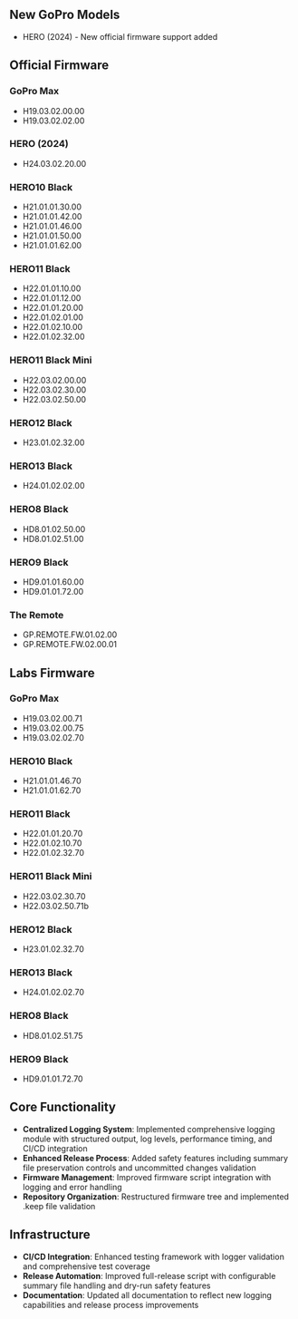 ## New GoPro Models

* HERO (2024) - New official firmware support added

## Official Firmware

### GoPro Max
* H19.03.02.00.00
* H19.03.02.02.00

### HERO (2024)
* H24.03.02.20.00

### HERO10 Black
* H21.01.01.30.00
* H21.01.01.42.00
* H21.01.01.46.00
* H21.01.01.50.00
* H21.01.01.62.00

### HERO11 Black
* H22.01.01.10.00
* H22.01.01.12.00
* H22.01.01.20.00
* H22.01.02.01.00
* H22.01.02.10.00
* H22.01.02.32.00

### HERO11 Black Mini
* H22.03.02.00.00
* H22.03.02.30.00
* H22.03.02.50.00

### HERO12 Black
* H23.01.02.32.00

### HERO13 Black
* H24.01.02.02.00

### HERO8 Black
* HD8.01.02.50.00
* HD8.01.02.51.00

### HERO9 Black
* HD9.01.01.60.00
* HD9.01.01.72.00

### The Remote
* GP.REMOTE.FW.01.02.00
* GP.REMOTE.FW.02.00.01

## Labs Firmware

### GoPro Max
* H19.03.02.00.71
* H19.03.02.00.75
* H19.03.02.02.70

### HERO10 Black
* H21.01.01.46.70
* H21.01.01.62.70

### HERO11 Black
* H22.01.01.20.70
* H22.01.02.10.70
* H22.01.02.32.70

### HERO11 Black Mini
* H22.03.02.30.70
* H22.03.02.50.71b

### HERO12 Black
* H23.01.02.32.70

### HERO13 Black
* H24.01.02.02.70

### HERO8 Black
* HD8.01.02.51.75

### HERO9 Black
* HD9.01.01.72.70

## Core Functionality

* **Centralized Logging System**: Implemented comprehensive logging module with structured output, log levels, performance timing, and CI/CD integration
* **Enhanced Release Process**: Added safety features including summary file preservation controls and uncommitted changes validation
* **Firmware Management**: Improved firmware script integration with logging and error handling
* **Repository Organization**: Restructured firmware tree and implemented .keep file validation

## Infrastructure

* **CI/CD Integration**: Enhanced testing framework with logger validation and comprehensive test coverage
* **Release Automation**: Improved full-release script with configurable summary file handling and dry-run safety features
* **Documentation**: Updated all documentation to reflect new logging capabilities and release process improvements 